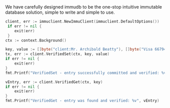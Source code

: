 <page-section id="immudb-code-tabs-section" class="_padding-y-4 _justify-content-center">
<i-container>
<i-row>
<i-column>
<page-section-header title="By developers, for developers" :bottom="2" weight="bold">
    We have carefully designed immudb to be the one-stop intuitive immutable database solution, simple to write and simple to use.
</page-section-header>
<i-tabs custom>
<i-tab title="Connect to immudb">

~~~go
client, err := immuclient.NewImmuClient(immuclient.DefaultOptions())
 if err != nil {
	exit(err)
 }
ctx := context.Background()
~~~

</i-tab>
<i-tab title="Store verified items">

~~~go
key, value := []byte("client:Mr. Archibald Beatty"), []byte("Visa 6679499384784022 11/23")
tx, err := client.VerifiedSet(ctx, key, value)
if err != nil {
	exit(err)
}
fmt.Printf("VerifiedSet - entry successfully committed and verified: %v", tx)
~~~

</i-tab>
<i-tab title="Get verified items">

~~~go
vEntry, err := client.VerifiedGet(ctx, key)
if err != nil {
	exit(err)
}
fmt.Printf("VerifiedGet - entry was found and verified: %v", vEntry)
~~~

</i-tab>
    </i-tabs>
</i-column>
</i-row>
</i-container>
</page-section>
